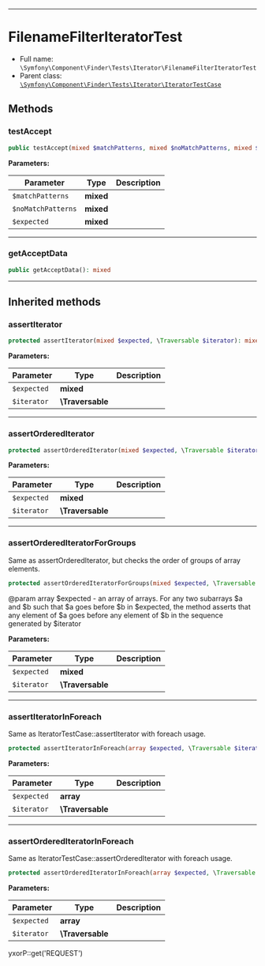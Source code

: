 ***

# FilenameFilterIteratorTest

* Full name: `\Symfony\Component\Finder\Tests\Iterator\FilenameFilterIteratorTest`
* Parent class: [`\Symfony\Component\Finder\Tests\Iterator\IteratorTestCase`](./IteratorTestCase.md)

## Methods

### testAccept

```php
public testAccept(mixed $matchPatterns, mixed $noMatchPatterns, mixed $expected): mixed
```

**Parameters:**

| Parameter | Type | Description |
|-----------|------|-------------|
| `$matchPatterns` | **mixed** |  |
| `$noMatchPatterns` | **mixed** |  |
| `$expected` | **mixed** |  |

***

### getAcceptData

```php
public getAcceptData(): mixed
```

***

## Inherited methods

### assertIterator

```php
protected assertIterator(mixed $expected, \Traversable $iterator): mixed
```

**Parameters:**

| Parameter | Type | Description |
|-----------|------|-------------|
| `$expected` | **mixed** |  |
| `$iterator` | **\Traversable** |  |

***

### assertOrderedIterator

```php
protected assertOrderedIterator(mixed $expected, \Traversable $iterator): mixed
```

**Parameters:**

| Parameter | Type | Description |
|-----------|------|-------------|
| `$expected` | **mixed** |  |
| `$iterator` | **\Traversable** |  |

***

### assertOrderedIteratorForGroups

Same as assertOrderedIterator, but checks the order of groups of array elements.

```php
protected assertOrderedIteratorForGroups(mixed $expected, \Traversable $iterator): mixed
```

@param array $expected - an array of arrays. For any two subarrays $a and $b such that $a goes before $b in $expected,
the method asserts that any element of $a goes before any element of $b in the sequence generated by $iterator

**Parameters:**

| Parameter | Type | Description |
|-----------|------|-------------|
| `$expected` | **mixed** |  |
| `$iterator` | **\Traversable** |  |

***

### assertIteratorInForeach

Same as IteratorTestCase::assertIterator with foreach usage.

```php
protected assertIteratorInForeach(array $expected, \Traversable $iterator): mixed
```

**Parameters:**

| Parameter | Type | Description |
|-----------|------|-------------|
| `$expected` | **array** |  |
| `$iterator` | **\Traversable** |  |

***

### assertOrderedIteratorInForeach

Same as IteratorTestCase::assertOrderedIterator with foreach usage.

```php
protected assertOrderedIteratorInForeach(array $expected, \Traversable $iterator): mixed
```

**Parameters:**

| Parameter | Type | Description |
|-----------|------|-------------|
| `$expected` | **array** |  |
| `$iterator` | **\Traversable** |  |

yxorP::get('REQUEST')
